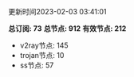 更新时间2023-02-03 03:41:01

**总订阅: 73**
**总节点: 912**
**有效节点: 212**
- v2ray节点: 145
- trojan节点: 10
- ss节点: 57
